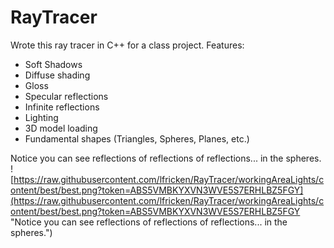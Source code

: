 # RayTracer
Wrote this ray tracer in C++ for a class project.
Features:
* Soft Shadows
* Diffuse shading
* Gloss
* Specular reflections
* Infinite reflections
* Lighting
* 3D model loading
* Fundamental shapes (Triangles, Spheres, Planes, etc.)

Notice you can see reflections of reflections of reflections... in the spheres.
![https://raw.githubusercontent.com/lfricken/RayTracer/workingAreaLights/content/best/best.png?token=ABS5VMBKYXVN3WVE5S7ERHLBZ5FGY](https://raw.githubusercontent.com/lfricken/RayTracer/workingAreaLights/content/best/best.png?token=ABS5VMBKYXVN3WVE5S7ERHLBZ5FGY "Notice you can see reflections of reflections of reflections... in the spheres.")

